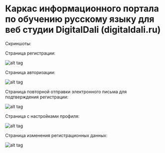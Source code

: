 Каркас информационного портала по обучению русскому языку для веб студии DigitalDali (digitaldali.ru)
============================

Скриншоты:

Страница регистрации:

![alt tag](https://raw.github.com/itnelo/digitaldali-portal-template-php-yii2/master/__github_images/1-registration.png)

Страница авторизации:

![alt tag](https://raw.github.com/itnelo/digitaldali-portal-template-php-yii2/master/__github_images/2-authorization.png)

Страница повторной отправки электронного письма для подтверждения регистрации:

![alt tag](https://raw.github.com/itnelo/digitaldali-portal-template-php-yii2/master/__github_images/3-resend.png)

Страница с настройками профиля:

![alt tag](https://raw.github.com/itnelo/digitaldali-portal-template-php-yii2/master/__github_images/4-profile.png)

Страница изменения регистрационных данных:

![alt tag](https://raw.github.com/itnelo/digitaldali-portal-template-php-yii2/master/__github_images/5-setup.png)
